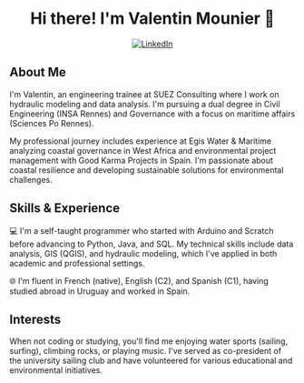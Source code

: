 # <div align="center">Hi there! I'm Valentin Mounier 👋</div>

<div align="center">
    <a href="https://www.linkedin.com/in/valentin-mounier/">
        <img src="https://upload.wikimedia.org/wikipedia/commons/8/81/LinkedIn_icon.svg" alt="LinkedIn">
    </a>
</div>

## About Me

I'm Valentin, an engineering trainee at SUEZ Consulting where I work on hydraulic modeling and data analysis. I'm pursuing a dual degree in Civil Engineering (INSA Rennes) and Governance with a focus on maritime affairs (Sciences Po Rennes).

My professional journey includes experience at Egis Water & Maritime analyzing coastal governance in West Africa and environmental project management with Good Karma Projects in Spain. I'm passionate about coastal resilience and developing sustainable solutions for environmental challenges.

## Skills & Experience

💻 I'm a self-taught programmer who started with Arduino and Scratch before advancing to Python, Java, and SQL. My technical skills include data analysis, GIS (QGIS), and hydraulic modeling, which I've applied in both academic and professional settings.

🌐 I'm fluent in French (native), English (C2), and Spanish (C1), having studied abroad in Uruguay and worked in Spain.

## Interests

When not coding or studying, you'll find me enjoying water sports (sailing, surfing), climbing rocks, or playing music. I've served as co-president of the university sailing club and have volunteered for various educational and environmental initiatives.
